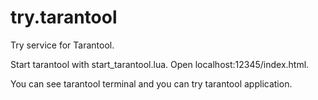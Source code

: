 try.tarantool
=============

Try service for Tarantool.

Start tarantool with start_tarantool.lua.
Open localhost:12345/index.html.

You can see tarantool terminal and you can try tarantool application.

